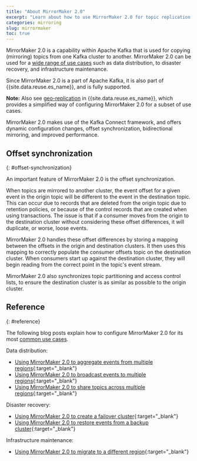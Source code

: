 ```yaml
---
title: "About MirrorMaker 2.0"
excerpt: "Learn about how to use MirrorMaker 2.0 for topic replication across your clusters."
categories: mirroring
slug: mirrormaker
toc: true
---
```


MirrorMaker 2.0 is a capability within Apache Kafka that is used for copying (mirroring) topics from one Kafka cluster to another. MirrorMaker 2.0 can be used for a [wide range of use cases](../about) such as data distribution, to disaster recovery, and infrastructure maintenance.

Since MirrorMaker 2.0 is a part of Apache Kafka, it is also part of {{site.data.reuse.es_name}}, and is fully supported.

**Note:** Also see [geo-replication](../../georeplication/about) in {{site.data.reuse.es_name}}, which provides a simplified way of configuring MirrorMaker 2.0 for a subset of use cases.

MirrorMaker 2.0 makes use of the Kafka Connect framework, and offers dynamic configuration changes, offset synchronization, bidirectional mirroring, and improved performance.

## Offset synchronization
{: #offset-synchronization}

An important feature of MirrorMaker 2.0 is the offset synchronization.

When topics are mirrored to another cluster, the event offset for a given event in the origin topic will be different to the event in the destination topic. This can occur due to records that are deleted from the origin topic due to retention policies, or because of the control records that are created when using transactions. The issue is that if a consumer moves from the origin to the destination cluster without considering these offset differences, it will duplicate, or worse, loose events.

MirrorMaker 2.0 handles these offset differences by storing a mapping between the offsets in the origin and destination clusters. It then uses this mapping to correctly populate the consumer offsets topic on the destination cluster. When consumers start up against the destination cluster, they will begin reading from the correct point in the topic's event stream.

MirrorMaker 2.0 also synchronizes topic partitioning and access control lists, to ensure the destination cluster is as similar as possible to the origin cluster.

## Reference
{: #reference}

The following blog posts explain how to configure MirrorMaker 2.0 for its most [common use cases](../about).

Data distribution:

- [Using MirrorMaker 2.0 to aggregate events from multiple regions](https://community.ibm.com/community/user/integration/blogs/dale-lane1/2024/03/29/mirrormaker-for-aggregating-across-regions){:target="_blank"}
- [Using MirrorMaker 2.0 to broadcast events to multiple regions](https://community.ibm.com/community/user/integration/blogs/dale-lane1/2024/04/02/mirrormaker-for-broadcasting-across-regions){:target="_blank"}
- [Using MirrorMaker 2.0 to share topics across multiple regions](https://community.ibm.com/community/user/integration/blogs/dale-lane1/2024/04/05/mirrormaker-for-shared-conceptual-topics){:target="_blank"}

Disaster recovery:

- [Using MirrorMaker 2.0 to create a failover cluster](https://community.ibm.com/community/user/integration/blogs/dale-lane1/2024/04/08/mirrormaker-for-failover){:target="_blank"}
- [Using MirrorMaker 2.0 to restore events from a backup cluster](https://community.ibm.com/community/user/integration/blogs/dale-lane1/2024/04/12/mirrormaker-for-backup-and-restore){:target="_blank"}

Infrastructure maintenance:

  * [Using MirrorMaker 2.0 to migrate to a different region](https://community.ibm.com/community/user/integration/blogs/dale-lane1/2024/04/18/mirrormaker-for-migration){:target="_blank"}
